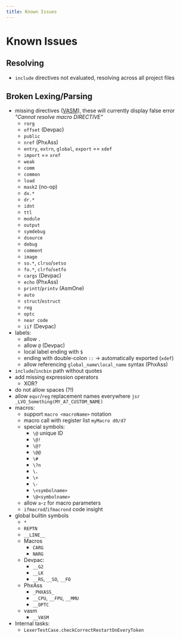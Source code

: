 ```yaml
---
title: Known Issues
---
```


# Known Issues

## Resolving

- `include` directives not evaluated, resolving across all project files

## Broken Lexing/Parsing

- missing directives ([VASM](http://sun.hasenbraten.de/vasm/release/vasm_4.html#Mot-Syntax-Module)), these will
  currently display false error _"Cannot resolve macro $DIRECTIVE$"_
  - `rorg`
  - `offset` (Devpac)
  - `public`
  - `nref` (PhxAss)
  - `entry`, `extrn`, `global`, `export` == `xdef`
  - `import` == `xref`
  - `weak`
  - `comm`
  - `common`
  - `load`
  - `mask2` (no-op)
  - `dx.*`
  - `dr.*`
  - `idnt`
  - `ttl`
  - `module`
  - `output`
  - `symdebug`
  - `dsource`
  - `debug`
  - `comment`
  - `image`
  - `so.*`, `clrso`/`setso`
  - `fo.*`, `clrfo`/`setfo`
  - `cargs` (Devpac)
  - `echo` (PhxAss)
  - `printt`/`printv` (AsmOne)
  - `auto`
  - `struct`/`estruct`
  - `reg`
  - `optc`
  - `near code`
  - `iif` (Devpac)
- labels:
  - allow `.`
  - allow `@` (Devpac)
  - local label ending with `$`
  - ending with double-colon `::` -> automatically exported (`xdef`)
  - allow referencing `global_name\local_name` syntax (PhxAss)
- `include`/`incbin` path without quotes
- add missing expression operators
  - XOR?
- do not allow spaces (?!)
- allow `equr`/`reg` replacement names everywhere `jsr _LVO_Something(MY_A7_CUSTOM_NAME)`
- macros:
  - support `macro <macroName>` notation
  - macro call with register list `myMacro d0/d7`  
  - special symbols:
    - `\@` unique ID
    - `\@!`
    - `\@?`
    - `\@@`
    - `\#`
    - `\?n`
    - `\.`
    - `\+`
    - `\-`
    - `\<symbolname>`
    - `\@<symbolname>`
  - allow `a`-`z` for macro parameters
  - `ifmacrod`/`ifmacrond` code insight
- global builtin symbols
  - `*`
  - `REPTN`
  - `__LINE__`
  - Macros
    - `CARG`
    - `NARG`
  - Devpac:
    - `__G2`
    - `__LK`
    - `__RS`, `__SO`, `__FO`
  - PhxAss
    - `_PHXASS_`
    - `__CPU`, `__FPU`, `__MMU`
    - `__OPTC`
  - vasm
    - `__VASM`
- Internal tasks:
  - `LexerTestCase.checkCorrectRestartOnEveryToken`
